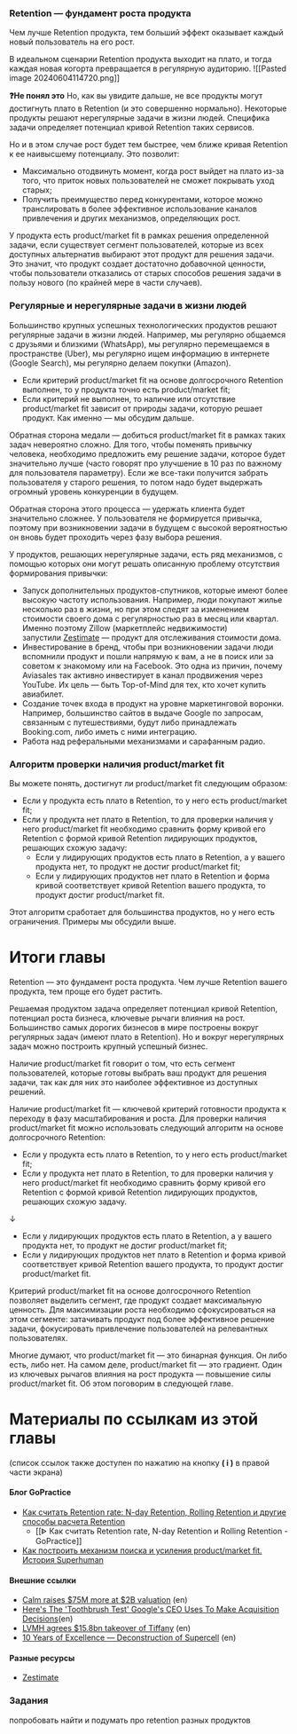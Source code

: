 
### Retention — фундамент роста продукта

Чем лучше Retention продукта, тем больший эффект оказывает каждый новый пользователь на его рост.

В идеальном сценарии Retention продукта выходит на плато, и тогда каждая новая когорта превращается в регулярную аудиторию.
![[Pasted image 20240604114720.png]]

**❓Не понял это** 
Но, как вы увидите дальше, не все продукты могут достигнуть плато в Retention (и это совершенно нормально). Некоторые продукты решают нерегулярные задачи в жизни людей. Специфика задачи определяет потенциал кривой Retention таких сервисов. 

Но и в этом случае рост будет тем быстрее, чем ближе кривая Retention к ее наивысшему потенциалу. Это позволит:

- Максимально отодвинуть момент, когда рост выйдет на плато из-за того, что приток новых пользователей не сможет покрывать уход старых;
- Получить преимущество перед конкурентами, которое можно транслировать в более эффективное использование каналов привлечения и других механизмов, определяющих рост.

У продукта есть product/market fit в рамках решения определенной задачи, если существует сегмент пользователей, которые из всех доступных альтернатив выбирают этот продукт для решения задачи. Это значит, что продукт создает достаточно добавочной ценности, чтобы пользователи отказались от старых способов решения задачи в пользу нового (по крайней мере в части случаев).

### Регулярные и нерегулярные задачи в жизни людей 

Большинство крупных успешных технологических продуктов решают регулярные задачи в жизни людей. Например, мы регулярно общаемся с друзьями и близкими (WhatsApp), мы регулярно перемещаемся в пространстве (Uber), мы регулярно ищем информацию в интернете (Google Search), мы регулярно делаем покупки (Amazon).
- Если критерий product/market fit на основе долгосрочного Retention выполнен, то у продукта точно есть product/market fit;
- Если критерий не выполнен, то наличие или отсутствие product/market fit зависит от природы задачи, которую решает продукт. Как именно — мы обсудим дальше.

Обратная сторона медали — добиться product/market fit в рамках таких задач невероятно сложно. Для того, чтобы поменять привычку человека, необходимо предложить ему решение задачи, которое будет значительно лучше (часто говорят про улучшение в 10 раз по важному для пользователя параметру). Если же все-таки получится забрать пользователя у старого решения, то потом надо будет выдержать огромный уровень конкуренции в будущем.

Обратная сторона этого процесса — удержать клиента будет значительно сложнее. У пользователя не формируется привычка, поэтому при возникновении задачи в будущем с высокой вероятностью он вновь будет проходить через фазу выбора решения.

У продуктов, решающих нерегулярные задачи, есть ряд механизмов, с помощью которых они могут решать описанную проблему отсутствия формирования привычки:

- Запуск дополнительных продуктов-спутников, которые имеют более высокую частоту использования. Например, люди покупают жилье несколько раз в жизни, но при этом следят за изменением стоимости своего дома с регулярностью раз в месяц или квартал. Именно поэтому Zillow (маркетплейс недвижимости) запустили [Zestimate](https://www.zillow.com/how-much-is-my-home-worth/) — продукт для отслеживания стоимости дома.
- Инвестирование в бренд, чтобы при возникновении задачи люди вспомнили продукт и пошли напрямую к вам, а не в поиск или за советом к знакомому или на Facebook. Это одна из причин, почему Aviasales так активно инвестирует в канал продвижения через YouTube. Их цель — быть Top-of-Mind для тех, кто хочет купить авиабилет.
- Создание точек входа в продукт на уровне маркетинговой воронки. Например, большинство сайтов в выдаче Google по запросам, связанным с путешествиями, будут либо принадлежать Booking.com, либо иметь с ними интеграцию.
- Работа над реферальными механизмами и сарафанным радио.


### Алгоритм проверки наличия product/market fit

Вы можете понять, достигнут ли product/market fit следующим образом:

- Если у продукта есть плато в Retention, то у него есть product/market fit;
- Если у продукта нет плато в Retention, то для проверки наличия у него product/market fit необходимо сравнить форму кривой его Retention с формой кривой Retention лидирующих продуктов, решающих схожую задачу:
    - Если у лидирующих продуктов есть плато в Retention, а у вашего продукта нет, то продукт не достиг product/market fit;
    - Если у лидирующих продуктов нет плато в Retention и форма кривой соответствует кривой Retention вашего продукта, то продукт достиг product/market fit.

Этот алгоритм сработает для большинства продуктов, но у него есть ограничения. Примеры мы обсудили выше.


# Итоги главы
Retention — это фундамент роста продукта. Чем лучше Retention вашего продукта, тем проще его будет растить.

Решаемая продуктом задача определяет потенциал кривой Retention, потенциал роста бизнеса, ключевые рычаги влияния на рост. Большинство самых дорогих бизнесов в мире построены вокруг регулярных задач (имеют плато в Retention). Но и вокруг нерегулярных задач можно построить крупный успешный бизнес.

Наличие product/market fit говорит о том, что есть сегмент пользователей, которые готовы выбрать ваш продукт для решения задачи, так как для них это наиболее эффективное из доступных решений.

Наличие product/market fit — ключевой критерий готовности продукта к переходу в фазу масштабирования и роста. Для проверки наличия product/market fit можно использовать следующий алгоритм на основе долгосрочного Retention:

- Если у продукта есть плато в Retention, то у него есть product/market fit;
- Если у продукта нет плато в Retention, то для проверки наличия у него product/market fit необходимо сравнить форму кривой его Retention с формой кривой Retention лидирующих продуктов, решающих схожую задачу.

↓

- Если у лидирующих продуктов есть плато в Retention, а у вашего продукта нет, то продукт не достиг product/market fit;
- Если у лидирующих продуктов нет плато в Retention и форма кривой соответствует кривой Retention вашего продукта, то продукт достиг product/market fit.

Критерий product/market fit на основе долгосрочного Retention позволяет выделить сегмент, где продукт создает максимальную ценность. Для максимизации роста необходимо сфокусироваться на этом сегменте: затачивать продукт под более эффективное решение задачи, фокусировать привлечение пользователей на релевантных пользователях.

Многие думают, что product/market fit — это бинарная функция. Он либо есть, либо нет. На самом деле, product/market fit — это градиент. Один из ключевых рычагов влияния на рост продукта — повышение силы product/market fit. Об этом поговорим в следующей главе.

# Материалы по ссылкам из этой главы

(список ссылок также доступен по нажатию на кнопку **( i )** в правой части экрана)

#### Блог GoPractice

- [Как считать Retention rate: N-day Retention, Rolling Retention и другие способы расчета Retention](https://gopractice.ru/product/nday-retention-rollling-retention/)
	- [[ᐈ Как считать Retention rate, N-day Retention и Rolling Retention - GoPractice]]
- [Как построить механизм поиска и усиления product/market fit. История Superhuman](https://gopractice.ru/stories/superhuman_engine/)


#### Внешние ссылки

- [Calm raises $75M more at $2B valuation](https://techcrunch.com/2020/12/08/calm-raises-75m-more-at-2b-valuation/) (en)
- [Here's The 'Toothbrush Test' Google's CEO Uses To Make Acquisition Decisions](https://www.businessinsider.com/larry-page-toothbrush-test-google-acquisitions-2014-8?r=US&IR=T)(en)
- [LVMH agrees $15.8bn takeover of Tiffany](https://www.theguardian.com/business/2020/oct/29/lvmh-agrees-158bn-takeover-of-tiffany) (en)
- [10 Years of Excellence — Deconstruction of Supercell](https://www.deconstructoroffun.com/blog/2020/4/23/deconstruction-of-supercell) (en)

#### Разные ресурсы

- [Zestimate](https://www.zillow.com/how-much-is-my-home-worth/)

### Задания
попробовать найти и подумать про retention разных продуктов